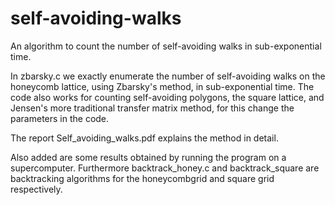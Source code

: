 # self-avoiding-walks
An algorithm to count the number of self-avoiding walks in sub-exponential time.

In zbarsky.c we exactly enumerate the number of self-avoiding walks on the honeycomb lattice, using Zbarsky's method, in sub-exponential time.
The code also works for counting self-avoiding polygons, the square lattice, and Jensen's more traditional transfer matrix method, for this change the parameters in the code.

The report Self_avoiding_walks.pdf explains the method in detail.

Also added are some results obtained by running the program on a supercomputer.
Furthermore backtrack_honey.c and backtrack_square are backtracking algorithms for the honeycombgrid and square grid respectively.
